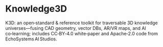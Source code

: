 # Knowledge3D
K3D: an open‑standard &amp; reference toolkit for traversable 3D knowledge universes—fusing CAD geometry, vector DBs, AR/VR maps, and AI co‑learning; includes CC‑BY‑4.0 white‑paper and Apache‑2.0 code from EchoSystems AI Studios.
